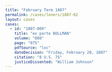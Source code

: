 ```yaml
---
title: "February Term 1807"
permalink: /cases/loners/1807-02
layout: cases
cases:
  - id: "1807-009"
    title: "ex parte BOLLMAN"
    volume: "008"
    page: "075"
    pdfSource: "loc"
    dateDecision: "Friday, February 20, 1807"
    citation: "8 U.S. 75"
    justiceDissented: "William Johnson"
---
```

